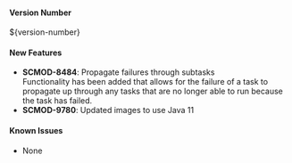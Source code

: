 #### Version Number
${version-number}

#### New Features  
- **SCMOD-8484**: Propagate failures through subtasks  
Functionality has been added that allows for the failure of a task to propagate up through any tasks that are no longer able to run because the task has failed.
- **SCMOD-9780**: Updated images to use Java 11

#### Known Issues
- None

